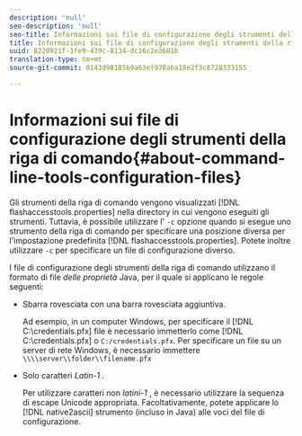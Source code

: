 ```yaml
---
description: 'null'
seo-description: 'null'
seo-title: Informazioni sui file di configurazione degli strumenti della riga di comando
title: Informazioni sui file di configurazione degli strumenti della riga di comando
uuid: 8220921f-1fe9-439c-8134-dc16c2e3601b
translation-type: tm+mt
source-git-commit: 0143d98185b9a63ef978aba18e2f3c8728333155

---
```



# Informazioni sui file di configurazione degli strumenti della riga di comando{#about-command-line-tools-configuration-files}

Gli strumenti della riga di comando vengono visualizzati [!DNL flashaccesstools.properties] nella directory in cui vengono eseguiti gli strumenti. Tuttavia, è possibile utilizzare l&#39; `-c` opzione quando si esegue uno strumento della riga di comando per specificare una posizione diversa per l&#39;impostazione predefinita [!DNL flashaccesstools.properties]. Potete inoltre utilizzare `-c` per specificare un file di configurazione diverso.

I file di configurazione degli strumenti della riga di comando utilizzano il formato di file *delle proprietà* Java, per il quale si applicano le regole seguenti:

* Sbarra rovesciata con una barra rovesciata aggiuntiva.

   Ad esempio, in un computer Windows, per specificare il [!DNL C:\credentials.pfx] file è necessario immetterlo come [!DNL C:\\credentials.pfx] o `C:/credentials.pfx`. Per specificare un file su un server di rete Windows, è necessario immettere `\\\\server\\folder\\filename.pfx`
* Solo caratteri *Latin-1* .

   Per utilizzare caratteri non *latini-1* , è necessario utilizzare la sequenza di escape Unicode appropriata. Facoltativamente, potete applicare lo [!DNL native2ascii] strumento (incluso in Java) alle voci del file di configurazione.
